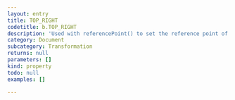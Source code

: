 ```yaml
---
layout: entry
title: TOP_RIGHT
codetitle: b.TOP_RIGHT
description: 'Used with referencePoint() to set the reference point of transformations to the top right of the page item.'
category: Document
subcategory: Transformation
returns: null
parameters: []
kind: property
todo: null
examples: []

---
```

